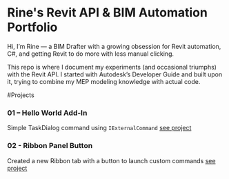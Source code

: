 # Rine's Revit API & BIM Automation Portfolio

Hi, I’m Rine — a BIM Drafter with a growing obsession for Revit automation, C#, and getting Revit to do more with less manual clicking.

This repo is where I document my experiments (and occasional triumphs) with the Revit API. I started with Autodesk’s Developer Guide and built upon it, trying to combine my MEP modeling knowledge with actual code.

#Projects
### 01 – Hello World Add-In
Simple TaskDialog command using `IExternalCommand`
[see project](HelloWord)

### 02 - Ribbon Panel Button
Created a new Ribbon tab with a button to launch custom commands
[see project](ribbon-panel)


